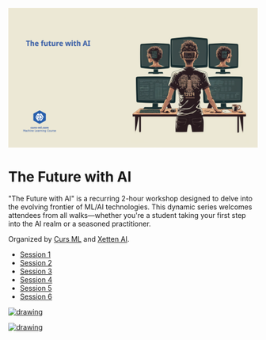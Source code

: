 ![poster](the_future_with_ai_poster.png)

# The Future with AI

"The Future with AI" is a recurring 2-hour workshop designed to delve into the evolving frontier of ML/AI technologies.
This dynamic series welcomes attendees from all walks—whether you're a student taking your first step into the AI realm
or a seasoned practitioner.

Organized by [Curs ML](https://www.curs-ml.com) and [Xetten AI](https://www.xetten.ai).

* [Session 1](session_1/Readme.md)
* [Session 2](session_2/Readme.md)
* [Session 3](session_3/Readme.md)
* [Session 4](session_4/Readme.md)
* [Session 5](session_5/Readme.md)
* [Session 6](session_6/Readme.md)

<a href="https://discord.gg/vWHPe8p4ut">
    <img src="https://assets-global.website-files.com/6257adef93867e50d84d30e2/6257d23c5fb25be7e0b6e220_Open%20Source%20Projects%20_%20Discord-7.svg" alt="drawing" width="100"/>
</a>
<p/>
<a href="https://www.meetup.com/meetup-group-twymnrcp/">
    <img src="https://cdn.worldvectorlogo.com/logos/meetup-1.svg" alt="drawing" width="100"/>
</a>
